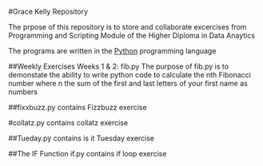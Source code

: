 #Grace Kelly Repository

The prpose of this repository is to store and collaborate excercises from Programming and Scripting Module of the Higher Diploma in Data Anaytics

The programs are written in the [Python](https://www.python.org) programming language

##Weekly Exercises
Weeks 1 & 2: fib.py 
The purpose of fib.py is to demonstate the ability to write python code to calculate the nth Fibonacci number where n the sum of the first and last letters of your first name as numbers

##fixxbuzz.py contains Fizzbuzz exercise

#collatz.py contains collatz exercise

##Tueday.py contains is it Tuesday exercise

##The IF Function
if.py contains if loop exercise


